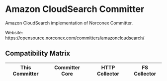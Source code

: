 Amazon CloudSearch Committer
==============

Amazon CloudSearch implementation of Norconex Committer.

Website: https://opensource.norconex.com/committers/amazoncloudsearch/

## Compatibility Matrix

| This Committer   | Committer Core | HTTP Collector | FS Collector |
| ---------------- | -------------- | -------------- | ------------ |

